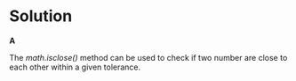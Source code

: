 # Solution

**A**

The *math.isclose()* method can be used to check if two number are close to each other within a given tolerance.
